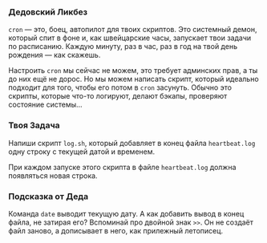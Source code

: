 ### Дедовский Ликбез

`cron` — это, боец, автопилот для твоих скриптов. Это системный демон, который спит в фоне и, как швейцарские часы, запускает твои задачи по расписанию. Каждую минуту, раз в час, раз в год на твой день рождения — как скажешь.

Настроить `cron` мы сейчас не можем, это требует админских прав, а ты до них ещё не дорос. Но мы можем написать скрипт, который идеально подходит для того, чтобы его потом в `cron` засунуть. Обычно это скрипты, которые что-то логируют, делают бэкапы, проверяют состояние системы...

### Твоя Задача

Напиши скрипт `log.sh`, который добавляет в конец файла `heartbeat.log` одну строку с текущей датой и временем.

При каждом запуске этого скрипта в файле `heartbeat.log` должна появляться новая строка.

### Подсказка от Деда

Команда `date` выводит текущую дату. А как добавить вывод в конец файла, не затирая его? Вспоминай про двойной знак `>>`. Он не создаёт файл заново, а дописывает в него, как прилежный летописец.
